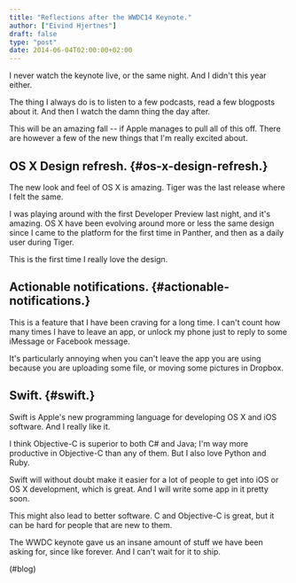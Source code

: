 ```yaml
---
title: "Reflections after the WWDC14 Keynote."
author: ["Eivind Hjertnes"]
draft: false
type: "post"
date: 2014-06-04T02:00:00+02:00
---
```


I never watch the keynote live, or the same night. And I didn't this
year either.

The thing I always do is to listen to a few podcasts, read a few
blogposts about it. And then I watch the damn thing the day after.

This will be an amazing fall -- if Apple manages to pull all of this
off. There are however a few of the new things that I'm really excited
about.


## OS X Design refresh. {#os-x-design-refresh.}

The new look and feel of OS X is amazing. Tiger was the last release
where I felt the same.

I was playing around with the first Developer Preview last night, and
it's amazing. OS X have been evolving around more or less the same
design since I came to the platform for the first time in Panther, and
then as a daily user during Tiger.

This is the first time I really love the design.


## Actionable notifications. {#actionable-notifications.}

This is a feature that I have been craving for a long time. I can't
count how many times I have to leave an app, or unlock my phone just to
reply to some iMessage or Facebook message.

It's particularly annoying when you can't leave the app you are using
because you are uploading some file, or moving some pictures in Dropbox.


## Swift. {#swift.}

Swift is Apple's new programming language for developing OS X and iOS
software. And I really like it.

I think Objective-C is superior to both C# and Java; I'm way more
productive in Objective-C than any of them. But I also love Python and
Ruby.

Swift will without doubt make it easier for a lot of people to get into
iOS or OS X development, which is great. And I will write some app in it
pretty soon.

This might also lead to better software. C and Objective-C is great, but
it can be hard for people that are new to them.

The WWDC keynote gave us an insane amount of stuff we have been asking
for, since like forever. And I can't wait for it to ship.

(#blog)
